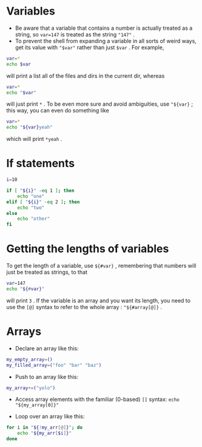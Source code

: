 # Variables

- Be aware that a variable that contains a number is actually treated as a string, so `var=147` is
  treated as the string `"147"` .
- To prevent the shell from expanding a variable in all sorts of weird ways, get its value with
  `"$var"` rather than just `$var` . For example,

```bash
var=*
echo $var
```

will print a list all of the files and dirs in the current dir, whereas

```bash
var=*
echo "$var"
```

will just print `*` . To be even more sure and avoid ambiguities, use `"${var}` ; this way, you can
even do something like

```bash
var=*
echo "${var}yeah"
```

which will print `*yeah` .

# If statements

```bash
i=10

if [ "${i}" -eq 1 ]; then
    echo "one"
elif [ "${i}" -eq 2 ]; then
    echo "two"
else
    echo "other"
fi

```

# Getting the lengths of variables

To get the length of a variable, use `${#var}` , remembering that numbers will just be treated as
strings, to that

```bash
var=147
echo "${#var}"
```

will print `3` . If the variable is an array and you want its length, you need to use the `[@]`
syntax to refer to the whole array : `"${#array[@]}` .

# Arrays

- Declare an array like this:

```bash
my_empty_array=()
my_filled_array=("foo" "bar" "baz")
```

- Push to an array like this:

```bash
my_array+=("yolo")
```

- Access array elements with the familiar ($0$-based) `[]` syntax: `echo "${my_array[0]}"`

- Loop over an array like this:

```bash
for i in "${!my_arr[@]}"; do
    echo "${my_arr[$i]}"
done
```

